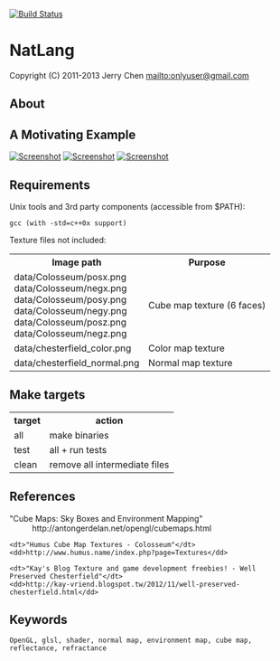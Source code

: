 [![Build Status](https://secure.travis-ci.org/onlyuser/dexvt-test.png)](http://travis-ci.org/onlyuser/dexvt-test)

NatLang
=======

Copyright (C) 2011-2013 Jerry Chen <mailto:onlyuser@gmail.com>

About
-----

A Motivating Example
--------------------

[![Screenshot](https://sites.google.com/site/onlyuser/projects/graphics/thumbs/dexvt-test_env_map_thumb.png)](https://sites.google.com/site/onlyuser/projects/graphics/images/dexvt-test_env_map.png)
[![Screenshot](https://sites.google.com/site/onlyuser/projects/graphics/thumbs/dexvt-test_env_map_reflectance_detail_thumb.png)](https://sites.google.com/site/onlyuser/projects/graphics/images/dexvt-test_env_map_reflectance_detail.png)
[![Screenshot](https://sites.google.com/site/onlyuser/projects/graphics/thumbs/dexvt-test_env_map_refractance_detail_thumb.png)](https://sites.google.com/site/onlyuser/projects/graphics/images/dexvt-test_env_map_refractance_detail.png)

Requirements
------------

Unix tools and 3rd party components (accessible from $PATH):

    gcc (with -std=c++0x support)

Texture files not included:

<table>
    <tr>
        <th>Image path</th>
        <th>Purpose</th>
    </tr>
    <tr>
        <td>
            data/Colosseum/posx.png<br>
            data/Colosseum/negx.png<br>
            data/Colosseum/posy.png<br>
            data/Colosseum/negy.png<br>
            data/Colosseum/posz.png<br>
            data/Colosseum/negz.png
        </td>
        <td>Cube map texture (6 faces)</td>
    </tr>
    <tr>
        <td>data/chesterfield_color.png</td>
        <td>Color map texture</td>
    </tr>
    <tr>
        <td>data/chesterfield_normal.png</td>
        <td>Normal map texture</td>
    </tr>
</table>

Make targets
------------

<table>
    <tr><th> target </th><th> action                        </th></tr>
    <tr><td> all    </td><td> make binaries                 </td></tr>
    <tr><td> test   </td><td> all + run tests               </td></tr>
    <tr><td> clean  </td><td> remove all intermediate files </td></tr>
</table>

References
----------

<dl>
    <dt>"Cube Maps: Sky Boxes and Environment Mapping"</dt>
    <dd>http://antongerdelan.net/opengl/cubemaps.html</dd>

    <dt>"Humus Cube Map Textures - Colosseum"</dt>
    <dd>http://www.humus.name/index.php?page=Textures</dd>

    <dt>"Kay's Blog Texture and game development freebies! - Well Preserved Chesterfield"</dt>
    <dd>http://kay-vriend.blogspot.tw/2012/11/well-preserved-chesterfield.html</dd>
</dl>

Keywords
--------

    OpenGL, glsl, shader, normal map, environment map, cube map, reflectance, refractance
